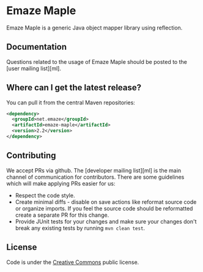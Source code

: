 Emaze Maple
===================

Emaze Maple is a generic Java object mapper library using reflection.

Documentation
--------------------------

Questions related to the usage of Emaze Maple should be posted to the [user mailing list][ml].

Where can I get the latest release?
-----------------------------------

You can pull it from the central Maven repositories:

```xml
<dependency>
  <groupId>net.emaze</groupId>
  <artifactId>emaze-maple</artifactId>
  <version>2.2</version>
</dependency>
```

Contributing
------------

We accept PRs via github. The [developer mailing list][ml] is the main channel of communication for contributors.
There are some guidelines which will make applying PRs easier for us:
+ Respect the code style.
+ Create minimal diffs - disable on save actions like reformat source code or organize imports. If you feel the source code should be reformatted create a separate PR for this change.
+ Provide JUnit tests for your changes and make sure your changes don't break any existing tests by running ```mvn clean test```.


License
-------
Code is under the [Creative Commons](https://creativecommons.org/licenses/by-sa/4.0/legalcode) public license.


